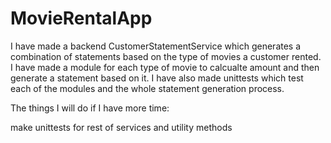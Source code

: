 # MovieRentalApp
I have made a backend CustomerStatementService which generates a combination of statements based on the type of movies a customer rented.
I have made a module for each type of movie to calcualte amount and then generate a statement based on it.
I have also made unittests which test each of the modules and the whole statement generation process. 

The things I will do if I have more time:

make unittests for rest of services and utility methods
